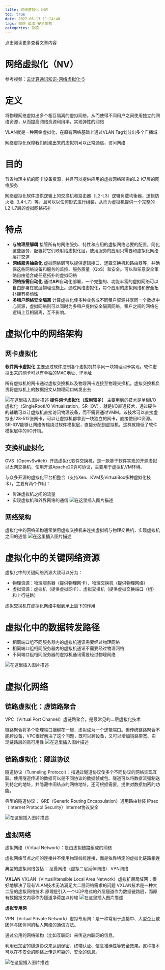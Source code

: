 ```yaml
---
title: 网络虚拟化（NV）
toc: true
date: 2022-06-13 11:24:40
tags: 网络 运维 安全架构
categories: 杂项
---
```


​​点击阅读更多查看文章内容<!--more-->

# 网络虚拟化（NV）
参考视频：[云计算通识知识-网络虚拟化-5](https://www.bilibili.com/video/BV1jR4y1V7Nm)
# 定义
将物理网络虚拟出多个相互隔离的虚拟网络，从而使得不同用户之间使用独立的网络资源，从而提高网络资源利用率，实现弹性的网络

VLAN就是一种网络虚拟化，在原有网络基础上通过VLAN Tag划分出多个广播域

网络虚拟化保障我们创建出来的虚拟机可以正常通信，访问网络

# 目的
节省物理主机的网卡设备资源，并且可以提供应用的虚拟网络所需的L2-K7层的网络服务

网络虚拟化软件提供逻辑上的交换机和路由器（L2-L3）逻辑负载均衡器，逻辑防火墙（L4-L7）等，且可以以任何形式进行组装，从而为虚拟机提供一个完整的L2-L7层的虚拟网络拓扑

# 特点
- **与物理层解耦**
 接管所有的网络服务、特性和应用的虚拟网络必要的配置，简化这些服务、配置将它们映射给虚拟化层，使用服务的应用只需要和虚拟化网络层打交道
-  **网络服务抽象化**
 虚拟网络层可以提供逻辑接口、逻辑交换机和路由器等，并确保这些网络设备和服务的监控、服务质量（QoS）和安全。可以和任意安全策略自由组合成任意拓扑的虚拟网络
- **网络按需自动化**
通过**API**自动化部署，一个完整的、功能丰富的虚拟网络可以自由部署在底层物理设施上。通过网络虚拟化，每个应用的虚拟网络和安全拓扑拥有移动性
- **多租户网络安全隔离**
计算虚拟化使多种业务或不同租户资源共享同一个数据中心资源，虚拟网络则可以同时为多租户提供安全隔离网络，租户之间的网络在逻辑上互相隔离，互不影响。

# 虚拟化中的网络架构
## 网卡虚拟化
**软件网卡虚拟化**
主要通过软件控制各个虚拟机共享同一块物理网卡实现。软件虚拟出来的网卡可以有单独的MAC地址、IP地址

所有虚拟机的网卡通过虚拟交换机以及物理网卡连接至物理交换机。虚拟交换机负责将虚拟机上的数据报文从物理网口转发出去

![在这里插入图片描述](https://cdn.jsdelivr.net/gh/shnpd/blog-pic@main/csdn/8af9095260ba222f66bf5c1b0119e129_1740930518284.png)
**硬件网卡虚拟化（应用较多）**
主要用到的技术是单根I/O虚拟化（SingleRootI/O Virtualization，SR-IOV），就是I/O直通技术，通过硬件的辅助可以让虚拟机直接访问物理设备，而不需要通过VMM。该技术可以直接虚拟出128-512张网卡，可以让虚拟机都拿到一块独立的网卡，直接使用IO资源。SR-IOV能够让网络传输绕过软件模拟层，直接分配到虚拟机，这样就降低了软件模拟层中的I/O开销。

## 交换机虚拟化
OVS（OpenvSwitch）开放虚拟化软件交换机，是一款基于软件实现的开源虚拟以太网交换机，使用开源Apache20许可协议，主要用于虚拟机VM环境、

与众多开源的虚拟化平台相整合（支持Xen、KVM及VirtualBox多种虚拟化技术），主要有两个作用：
- 传递虚拟机之间的流量
- 实现虚拟机和外界网络的通信
![在这里插入图片描述](https://cdn.jsdelivr.net/gh/shnpd/blog-pic@main/csdn/8c01e43d0b2c12e57e3833a3eb052e1a_1740930518284.png)

## 网络架构
虚拟化中的网络架构通常使用虚拟交换机来连接虚拟机与物理交换机，实现虚拟机之间的通信
![在这里插入图片描述](https://cdn.jsdelivr.net/gh/shnpd/blog-pic@main/csdn/bdc06fd5a3cdccb5023fc34e1ce3eb49_1740930525687.png)
# 虚拟化中的关键网络资源
虚拟化中的关键网络资源大致可以分为：
- 物理资源：物理服务器（提供物理网卡）、物理交换机（提供物理网络）
- 虚拟资源：虚拟机（提供虚拟网卡）、虚拟交换机（提供虚拟交换端口（组）和上行链路）

虚拟交换机在虚拟化网络中起到承上启下的作用


# 虚拟化中的数据转发路径
- 相同端口组不同服务器内的虚拟机通讯需要经过物理网络
- 相同端口组相同服务器内的虚拟机通讯不需要经过物理网络
- 不同端口组相同服务器的虚拟机通讯需要经过物理网络

![在这里插入图片描述](https://cdn.jsdelivr.net/gh/shnpd/blog-pic@main/csdn/7a5ae54a86853b4bd2bbdc118a51111c_1740930525687.png)
# 虚拟化网络
## 链路虚拟化：虚链路聚合
VPC（Virtual Port Channel）虚链路聚合，是最常见的二层虚拟化技术

链路聚合将多个物理端口捆绑在一起，虚拟成为一个逻辑端口。但传统链路聚合不能跨设备，VPC很好解决了这个问题，既可以跨设备，又可以增加链路带宽、实现链路层的高可用性
![在这里插入图片描述](https://cdn.jsdelivr.net/gh/shnpd/blog-pic@main/csdn/761f4e401d95fb5c3ab75e3ba445b075_1740930525687.png)
## 链路虚拟化：隧道协议
隧道协议（Tunneling Protocol）：指通过隧道协议使多个不同协议的网络实现互联。使用隧道传递的数据可以是不同协议的数据帧或包。隧道可以将数据流强制送到特定的地址，并隐藏中间结点的网络地址，还可根据需要，提供对数据加密的功能。

典型的隧道协议：
GRE（Generic Routing Encapsulation）通用路由封装
IPsec（Internet Protocol Security）Internet协议安全

![在这里插入图片描述](https://cdn.jsdelivr.net/gh/shnpd/blog-pic@main/csdn/4e9e5a4454b591e389200c9f4895ec08_1740930525687.png)
## 虚拟网络
虚拟网络（Virtual Network）：是由虚拟链路组成的网络

虚拟网络节点之间的连接并不使用物理线缆连接，而是依靠特定的虚拟化链路相连

典型的虚拟网络包括：
层叠网络（虚拟二层延伸网络）
VPN网络

**VXLAN**
VXLAN（VirtualXtensible Local Area Network）虚拟扩展局域网：很好地解决了现有VLAN技术无法满足大二层网络需求的问题
VXLAN技术是一种大二层的虚拟网络技术
原理是引入一个UDP格式的外层隧道作为数据链路层，而原有数据报文内容作为隧道净荷加以传输
![在这里插入图片描述](https://cdn.jsdelivr.net/gh/shnpd/blog-pic@main/csdn/b326c35abfbca0a3a0425c8f621323aa_1740930525687.png)

**虚拟专用网**

VPN（Virtual Private Network）虚拟专用网：是一种常用于连接中、大型企业或团体与团体间的私人网络的通信方法。

通过公用的网络架构（比如互联网）来传送内联网的信息。

利用已加密的隧道协议来达到保密、终端认证、信息准确性等安全效果。这种技术可以在不安全的网络上传送可靠的、安全的信息。

![在这里插入图片描述](https://cdn.jsdelivr.net/gh/shnpd/blog-pic@main/csdn/db9530d5a8ba767d222e94c893d67ecf_1740930533785.png)

